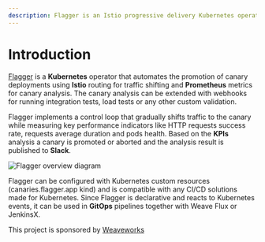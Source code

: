 ```yaml
---
description: Flagger is an Istio progressive delivery Kubernetes operator
---
```


# Introduction

[Flagger](https://github.com/stefanprodan/flagger) is a **Kubernetes** operator that automates the promotion of canary 
deployments using **Istio** routing for traffic shifting and **Prometheus** metrics for canary analysis.
The canary analysis can be extended with webhooks for running integration tests, 
load tests or any other custom validation.

Flagger implements a control loop that gradually shifts traffic to the canary while measuring key performance 
indicators like HTTP requests success rate, requests average duration and pods health. 
Based on the **KPIs** analysis a canary is promoted or aborted and the analysis result is published to **Slack**.

![Flagger overview diagram](https://raw.githubusercontent.com/stefanprodan/flagger/master/docs/diagrams/flagger-canary-overview.png)

Flagger can be configured with Kubernetes custom resources \(canaries.flagger.app kind\) and is compatible with 
any CI/CD solutions made for Kubernetes. Since Flagger is declarative and reacts to Kubernetes events, 
it can be used in **GitOps** pipelines together with Weave Flux or JenkinsX.

This project is sponsored by [Weaveworks](https://www.weave.works/)


